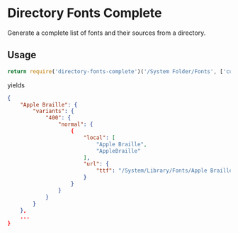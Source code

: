 # Directory Fonts Complete

Generate a complete list of fonts and their sources from a directory.

## Usage

``` js
return require('directory-fonts-complete')('/System Folder/Fonts', ['custom/font/path/on/site']);
```

yields

``` json
{
    "Apple Braille": {
        "variants": {
            "400": {
                "normal": {
                    {
                        "local": [
                            "Apple Braille",
                            "AppleBraille"
                        ],
                        "url": {
                            "ttf": "/System/Library/Fonts/Apple Braille.ttf"
                        }
                    }
                }
            }
        }
    },
    ...
}
```
